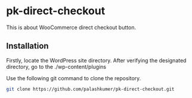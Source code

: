 # pk-direct-checkout
This is about WooCommerce direct checkout button.
## Installation
Firstly, locate the WordPress site directory. After verifying the designated directory, go to the ./wp-content/plugins

Use the following git command to clone the repository. <br>
```bash
git clone https://github.com/palashkumer/pk-direct-checkout.git
```
